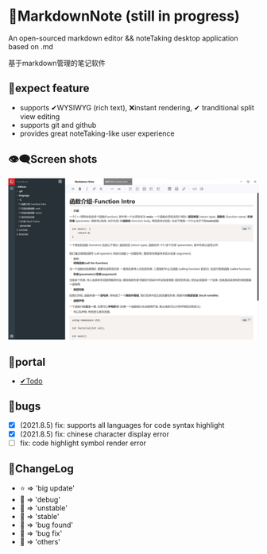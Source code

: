 # 📕MarkdownNote (still in progress)
An open-sourced markdown editor && noteTaking desktop application based on .md

基于markdown管理的笔记软件

## 💖expect feature

* supports ✔WYSIWYG (rich text), ❌instant rendering, ✔ tranditional split view editing
* supports git and github
* provides great noteTaking-like user experience

## 👁‍🗨Screen shots
![screenshot](./src/assets/readme/2021.8.5.png)

## 🚪portal
- [✔Todo](src/TODO.md)

## 🐛bugs
- [x] (2021.8.5) fix: supports all languages for code syntax highlight
- [x] (2021.8.5) fix: chinese character display error 
- [ ] fix: code highlight symbol render error

## 💬ChangeLog
* ⭐ => 'big update'
* 💙 => 'debug'
* 💛 => 'unstable'
* 💚 => 'stable'
* 🧡 => 'bug found'
* 🖤 => 'bug fix'
* 🤍 => 'others'
